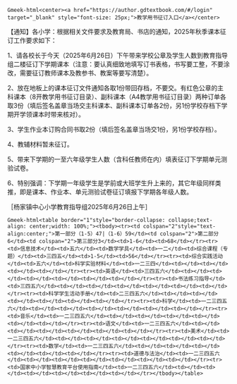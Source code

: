 `Gmeek-html<center><a href="https://author.gdtextbook.com/#/login" target="_blank" style="font-size: 25px;">教学用书征订入口</a></center>`

【通知】各小学：根据相关文件要求及教育局、书店的通知，2025年秋季课本征订工作要求如下：

1、请各校长于今天（2025年6月26日）下午带来学校公章及学生人数到教育指导组二楼征订下学期课本（注意：要认真细致地填写订书表格，书写要工整，不要涂改，需要征订教师课本及教参书、教案等要写清楚）。

2、放在地板上的课本征订文件通知各取1份带回存档，不要交。有红色公章的主科课本（8开教学用书征订目录）、副科课本（A4教学用书征订目录）两种订单各取3份（填后签名盖章当场交主科课本、副科课本订单各2份，另1份学校存档下学期开学领课本时带来核对）。

3、学生作业本订购合同书取2份（填后签名盖章当场交1份，另1份学校存档）。

4、教辅材料暂未征订。

5、带来下学期的一至六年级学生人数（含科任教师在内）填表征订下学期单元测验试卷。

6、特别强调：下学期一年级学生是学前或大班学生升上来的，其它年级同样类推，即是课本、作业本、单元测验试卷征订填报下学期各年级人数。

［杨家镇中心小学教育指导组2025年6月26日上午］

`Gmeek-html<table border="1"style="border-collapse: collapse;text-align: center;width: 100%;"><tbody><tr><td colspan="2"style="text-align:center;">第一部分（1-5）47|（1-6）59</td><td colspan="2">第二部分6</td><td colspan="2">第三部分3</td><td>1-6</td><td>68</td></tr><tr><td>信息技术</td><td>五六</td><td>数学学具</td><td>一二</td><td>综合课程（专题）</td><td>三四五</td><td>1-5</td><td>56</td></tr><tr><td>综合实践活动</td><td>五六</td><td>科学实验材料</td><td>一二三四</td><td></td><td></td><td></td><td></td></tr><tr><td>英语</td><td>三四五六</td><td></td><td></td><td></td><td></td><td></td><td></td></tr><tr><td>书法练习指导</td><td>三四五六</td><td></td><td></td><td></td><td></td><td></td><td></td></tr><tr><td>科学学生活动手册</td><td>二三四五六</td><td></td><td></td><td></td><td></td><td></td><td></td></tr><tr><td>科学</td><td>一二三四五六</td><td></td><td></td><td></td><td></td><td></td><td></td></tr><tr><td>音乐</td><td>一二三四五六</td><td></td><td></td><td></td><td></td><td></td><td></td></tr><tr><td>语文</td><td>一二三四五六</td><td></td><td></td><td></td><td></td><td></td><td></td></tr><tr><td>美术</td><td>一二三四五六</td><td></td><td></td><td></td><td></td><td></td><td></td></tr><tr><td>数学</td><td>一二三四五六</td><td></td><td></td><td></td><td></td><td></td><td></td></tr><tr><td>道德与法治</td><td>一二三四五六</td><td></td><td></td><td></td><td></td><td></td><td></td></tr><tr><td>国家中小学智慧教育平台使用指南</td><td>一二三四五六</td><td></td><td></td><td></td><td></td><td></td><td></td></tr></tbody></table>`